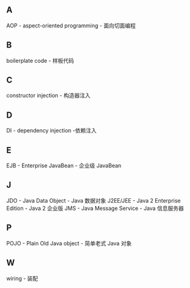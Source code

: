 ## A
AOP - aspect-oriented programming - 面向切面编程
## B
boilerplate code - 样板代码
## C
constructor injection - 构造器注入
## D
DI - dependency injection -依赖注入
## E
EJB - Enterprise JavaBean - 企业级 JavaBean
## J
JDO - Java Data Object - Java 数据对象
J2EE/JEE - Java 2 Enterprise Edition - Java 2 企业版
JMS - Java Message Service - Java 信息服务器
## P
POJO - Plain Old Java object - 简单老式 Java 对象
## W
wiring - 装配